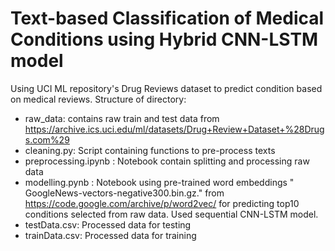 # Text-based Classification of Medical Conditions using Hybrid CNN-LSTM model 
Using UCI ML repository's Drug Reviews dataset to predict condition based on medical reviews. 
Structure of directory:

- raw_data: contains raw train and test data from https://archive.ics.uci.edu/ml/datasets/Drug+Review+Dataset+%28Drugs.com%29
- cleaning.py: Script containing functions to pre-process texts
- preprocessing.ipynb : Notebook contain splitting and processing raw data
- modelling.pynb : Notebook using pre-trained word embeddings " GoogleNews-vectors-negative300.bin.gz." from https://code.google.com/archive/p/word2vec/ for predicting top10 conditions selected from raw data. Used sequential CNN-LSTM model.
- testData.csv: Processed data for testing
- trainData.csv: Processed data for training
